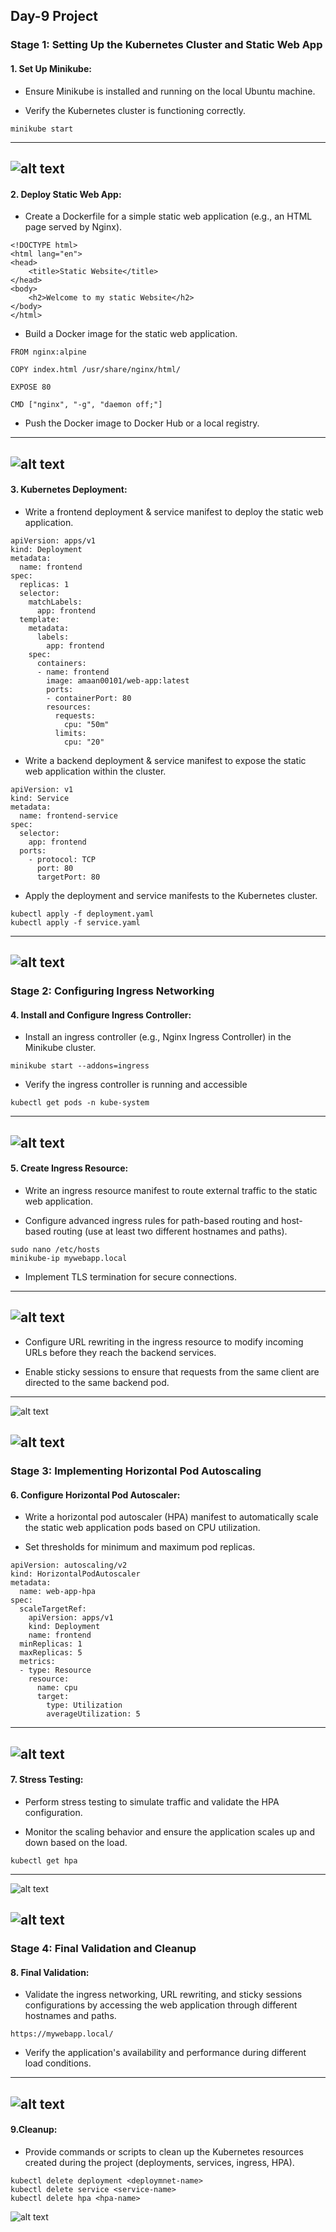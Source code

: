 ## Day-9 Project

### Stage 1: Setting Up the Kubernetes Cluster and Static Web App

#### 1. Set Up Minikube:
+ Ensure Minikube is installed and running on the local Ubuntu machine.

+ Verify the Kubernetes cluster is functioning correctly.
```
minikube start
```

---
![alt text](screenshots/1.png)
---

#### 2. Deploy Static Web App:
+ Create a Dockerfile for a simple static web application (e.g., an HTML page served by Nginx).

```
<!DOCTYPE html>
<html lang="en">
<head>
    <title>Static Website</title>
</head>
<body>
    <h2>Welcome to my static Website</h2>
</body>
</html>
```

+ Build a Docker image for the static web application.

```
FROM nginx:alpine

COPY index.html /usr/share/nginx/html/

EXPOSE 80

CMD ["nginx", "-g", "daemon off;"]
```

+ Push the Docker image to Docker Hub or a local registry.
---
![alt text](screenshots/2.png)
---

#### 3. Kubernetes Deployment:
+ Write a frontend deployment & service manifest to deploy the static web application.
```
apiVersion: apps/v1
kind: Deployment
metadata:
  name: frontend
spec:
  replicas: 1
  selector:
    matchLabels:
      app: frontend
  template:
    metadata:
      labels:
        app: frontend
    spec:
      containers:
      - name: frontend
        image: amaan00101/web-app:latest
        ports:
        - containerPort: 80
        resources:
          requests:
            cpu: "50m"
          limits:
            cpu: "20"
```
+ Write a backend deployment & service manifest to expose the static web application within the cluster.
```
apiVersion: v1
kind: Service
metadata:
  name: frontend-service
spec:
  selector:
    app: frontend
  ports:
    - protocol: TCP
      port: 80
      targetPort: 80
```
+ Apply the deployment and service manifests to the Kubernetes cluster.
```
kubectl apply -f deployment.yaml
kubectl apply -f service.yaml
```
---
![alt text](screenshots/3.png)
---

### Stage 2: Configuring Ingress Networking

#### 4. Install and Configure Ingress Controller:
+ Install an ingress controller (e.g., Nginx Ingress Controller) in the Minikube cluster.
```
minikube start --addons=ingress
```
+ Verify the ingress controller is running and accessible
```
kubectl get pods -n kube-system
```

---
![alt text](screenshots/4.png)
---

#### 5. Create Ingress Resource:
+ Write an ingress resource manifest to route external traffic to the static web application.

+ Configure advanced ingress rules for path-based routing and host-based routing (use at least two different hostnames and paths).
```
sudo nano /etc/hosts
minikube-ip mywebapp.local
```
+ Implement TLS termination for secure connections.

---
![alt text](screenshots/5.png)
---

+ Configure URL rewriting in the ingress resource to modify incoming URLs before they reach the backend services.

+ Enable sticky sessions to ensure that requests from the same client are directed to the same backend pod.

---
![alt text](screenshots/6.png)

![alt text](screenshots/7.png)
---

### Stage 3: Implementing Horizontal Pod Autoscaling

#### 6. Configure Horizontal Pod Autoscaler:
+ Write a horizontal pod autoscaler (HPA) manifest to automatically scale the static web application pods based on CPU utilization.

+ Set thresholds for minimum and maximum pod replicas.
```
apiVersion: autoscaling/v2
kind: HorizontalPodAutoscaler
metadata:
  name: web-app-hpa
spec:
  scaleTargetRef:
    apiVersion: apps/v1
    kind: Deployment
    name: frontend
  minReplicas: 1
  maxReplicas: 5
  metrics:
  - type: Resource
    resource:
      name: cpu
      target:
        type: Utilization
        averageUtilization: 5
```
---
![alt text](screenshots/8.png)
---

#### 7. Stress Testing:
+ Perform stress testing to simulate traffic and validate the HPA configuration.

+ Monitor the scaling behavior and ensure the application scales up and down based on the load.
```
kubectl get hpa
```
---
![alt text](screenshots/9.png)

![alt text](screenshots/10.png)
---

### Stage 4: Final Validation and Cleanup
#### 8. Final Validation:
+ Validate the ingress networking, URL rewriting, and sticky sessions configurations by accessing the web application through different hostnames and paths.
```
https://mywebapp.local/
```
+ Verify the application's availability and performance during different load conditions.

---
![alt text](screenshots/6.png)
---

#### 9.Cleanup:
+ Provide commands or scripts to clean up the Kubernetes resources created during the project (deployments, services, ingress, HPA).

```
kubectl delete deployment <deploymnet-name>
kubectl delete service <service-name>
kubectl delete hpa <hpa-name>
```

![alt text](screenshots/11.png)

